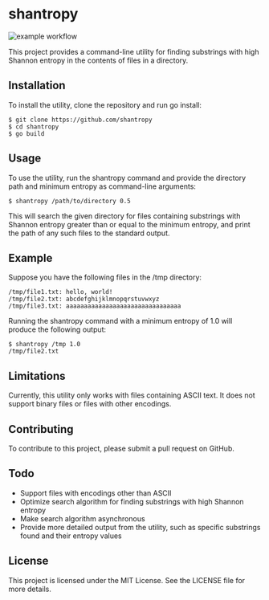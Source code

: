 # shantropy

![example workflow](https://github.com/oceansofvectors/shantropy/actions/workflows/main.yml/badge.svg)

This project provides a command-line utility for finding substrings with high Shannon entropy in the contents of files in a directory.

## Installation

To install the utility, clone the repository and run go install:
 
```
$ git clone https://github.com/shantropy
$ cd shantropy
$ go build
```

## Usage

To use the utility, run the shantropy command and provide the directory path and minimum entropy as command-line arguments:

```
$ shantropy /path/to/directory 0.5
```

This will search the given directory for files containing substrings with Shannon entropy greater than or equal to the minimum entropy, and print the path of any such files to the standard output.

## Example

Suppose you have the following files in the /tmp directory:

```
/tmp/file1.txt: hello, world!
/tmp/file2.txt: abcdefghijklmnopqrstuvwxyz
/tmp/file3.txt: aaaaaaaaaaaaaaaaaaaaaaaaaaaaaaaa
```

Running the shantropy command with a minimum entropy of 1.0 will produce the following output:

```
$ shantropy /tmp 1.0
/tmp/file2.txt
```

## Limitations

Currently, this utility only works with files containing ASCII text. It does not support binary files or files with other encodings.

## Contributing

To contribute to this project, please submit a pull request on GitHub.

## Todo

* Support files with encodings other than ASCII
* Optimize search algorithm for finding substrings with high Shannon entropy
* Make search algorithm asynchronous
* Provide more detailed output from the utility, such as specific substrings found and their entropy values


## License

This project is licensed under the MIT License. See the LICENSE file for more details.
